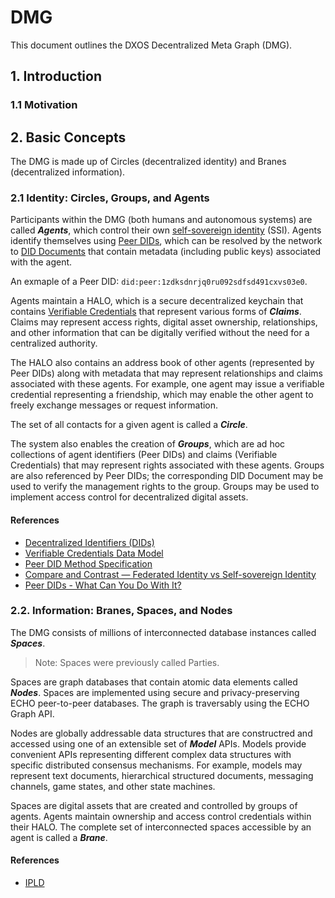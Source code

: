 # DMG

This document outlines the DXOS Decentralized Meta Graph (DMG).

## 1. Introduction

### 1.1 Motivation


## 2. Basic Concepts

The DMG is made up of Circles (decentralized identity) and Branes (decentralized information).


### 2.1 Identity: Circles, Groups, and Agents

Participants within the DMG (both humans and autonomous systems) are called ***Agents***,
which control their own [self-sovereign identity](https://academy.affinidi.com/compare-and-contrast-federated-identity-vs-self-sovereign-identity-227a85cbab18) (SSI).
Agents identify themselves using [Peer DIDs](https://www.w3.org/TR/vc-data-model),
which can be resolved by the network to [DID Documents](https://www.w3.org/TR/did-core/#dfn-did-documents) that contain metadata (including public keys) associated with the agent.

An exmaple of a Peer DID: `did:peer:1zdksdnrjq0ru092sdfsd491cxvs03e0`.

Agents maintain a HALO, which is a secure decentralized keychain that contains [Verifiable Credentials](https://www.w3.org/TR/vc-data-model) that represent various forms of ***Claims***.
Claims may represent access rights, digital asset ownership, relationships, and other information that can be digitally verified without the need for a centralized authority.

The HALO also contains an address book of other agents (represented by Peer DIDs) along with metadata that may represent relationships and claims associated with these agents. For example, one agent may issue a verifiable credential representing a friendship, which may enable the other agent to freely exchange messages or request information.

The set of all contacts for a given agent is called a ***Circle***.

The system also enables the creation of ***Groups***, which are ad hoc collections of agent identifiers (Peer DIDs) and claims (Verifiable Credentials) that may represent rights associated with these agents.
Groups are also referenced by Peer DIDs; the corresponding DID Document may be used to verify the management rights to the group.
Groups may be used to implement access control for decentralized digital assets.

#### References

- [Decentralized Identifiers (DIDs)](https://www.w3.org/TR/did-core)
- [Verifiable Credentials Data Model](https://www.w3.org/TR/vc-data-model)
- [Peer DID Method Specification](https://identity.foundation/peer-did-method-spec)
- [Compare and Contrast — Federated Identity vs Self-sovereign Identity](https://academy.affinidi.com/compare-and-contrast-federated-identity-vs-self-sovereign-identity-227a85cbab18)
- [Peer DIDs - What Can You Do With It?](https://academy.affinidi.com/peer-dids-an-off-ledger-did-implementation-5cb6ee6eb168)


### 2.2. Information: Branes, Spaces, and Nodes

The DMG consists of millions of interconnected database instances called ***Spaces***.

> Note: Spaces were previously called Parties.

Spaces are graph databases that contain atomic data elements called ***Nodes***.
Spaces are implemented using secure and privacy-preserving ECHO peer-to-peer databases.
The graph is traversably using the ECHO Graph API.

Nodes are globally addressable data structures that are constructred and accessed using one of an extensible set of ***Model*** APIs.
Models provide convenient APIs representing different complex data structures with specific distributed consensus mechanisms.
For example, models may represent text documents, hierarchical structured documents, messaging channels, game states, and other state machines.

Spaces are digital assets that are created and controlled by groups of agents.
Agents maintain ownership and access control credentials within their HALO. 
The complete set of interconnected spaces accessible by an agent is called a ***Brane***.


#### References

- [IPLD](https://ipld.io/docs)
